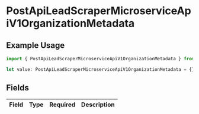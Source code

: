 # PostApiLeadScraperMicroserviceApiV1OrganizationMetadata

## Example Usage

```typescript
import { PostApiLeadScraperMicroserviceApiV1OrganizationMetadata } from "oppulence-backend-sdk/models/operations";

let value: PostApiLeadScraperMicroserviceApiV1OrganizationMetadata = {};
```

## Fields

| Field       | Type        | Required    | Description |
| ----------- | ----------- | ----------- | ----------- |